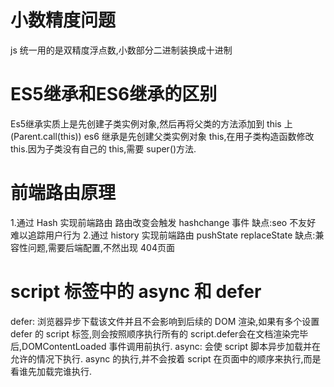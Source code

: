 # 小数精度问题
  js 统一用的是双精度浮点数,小数部分二进制装换成十进制
# ES5继承和ES6继承的区别
  Es5继承实质上是先创建子类实例对象,然后再将父类的方法添加到 this 上(Parent.call(this))
  es6 继承是先创建父类实例对象 this,在用子类构造函数修改 this.因为子类没有自己的 this,需要 super()方法.
# 前端路由原理
  1.通过 Hash 实现前端路由
    路由改变会触发 hashchange 事件
    缺点:seo 不友好 难以追踪用户行为
  2.通过 history 实现前端路由
    pushState
    replaceState
    缺点:兼容性问题,需要后端配置,不然出现 404页面

# script 标签中的 async 和 defer
  defer: 浏览器异步下载该文件并且不会影响到后续的 DOM 渲染,如果有多个设置 defer 的 script 标签,则会按照顺序执行所有的 script.defer会在文档渲染完毕后,DOMContentLoaded 事件调用前执行.
  async: 会使 script 脚本异步加载并在允许的情况下执行. async 的执行,并不会按着 script 在页面中的顺序来执行,而是看谁先加载完谁执行.